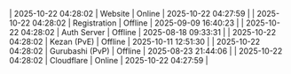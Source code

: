 | 2025-10-22 04:28:02 | Website | Online | 2025-10-22 04:27:59 |
| 2025-10-22 04:28:02 | Registration | Offline | 2025-09-09 16:40:23 |
| 2025-10-22 04:28:02 | Auth Server | Offline | 2025-08-18 09:33:31 |
| 2025-10-22 04:28:02 | Kezan (PvE) | Offline | 2025-10-11 12:51:30 |
| 2025-10-22 04:28:02 | Gurubashi (PvP) | Offline | 2025-08-23 21:44:06 |
| 2025-10-22 04:28:02 | Cloudflare | Online | 2025-10-22 04:27:59 |
